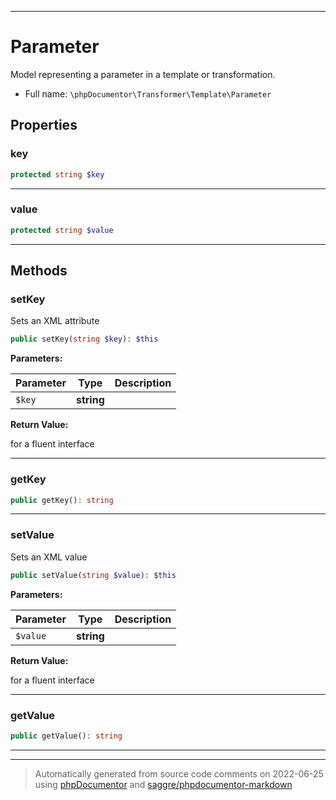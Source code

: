 ***

# Parameter

Model representing a parameter in a template or transformation.



* Full name: `\phpDocumentor\Transformer\Template\Parameter`



## Properties


### key



```php
protected string $key
```






***

### value



```php
protected string $value
```






***

## Methods


### setKey

Sets an XML attribute

```php
public setKey(string $key): $this
```








**Parameters:**

| Parameter | Type | Description |
|-----------|------|-------------|
| `$key` | **string** |  |


**Return Value:**

for a fluent interface



***

### getKey



```php
public getKey(): string
```











***

### setValue

Sets an XML value

```php
public setValue(string $value): $this
```








**Parameters:**

| Parameter | Type | Description |
|-----------|------|-------------|
| `$value` | **string** |  |


**Return Value:**

for a fluent interface



***

### getValue



```php
public getValue(): string
```











***


***
> Automatically generated from source code comments on 2022-06-25 using [phpDocumentor](http://www.phpdoc.org/) and [saggre/phpdocumentor-markdown](https://github.com/Saggre/phpDocumentor-markdown)
